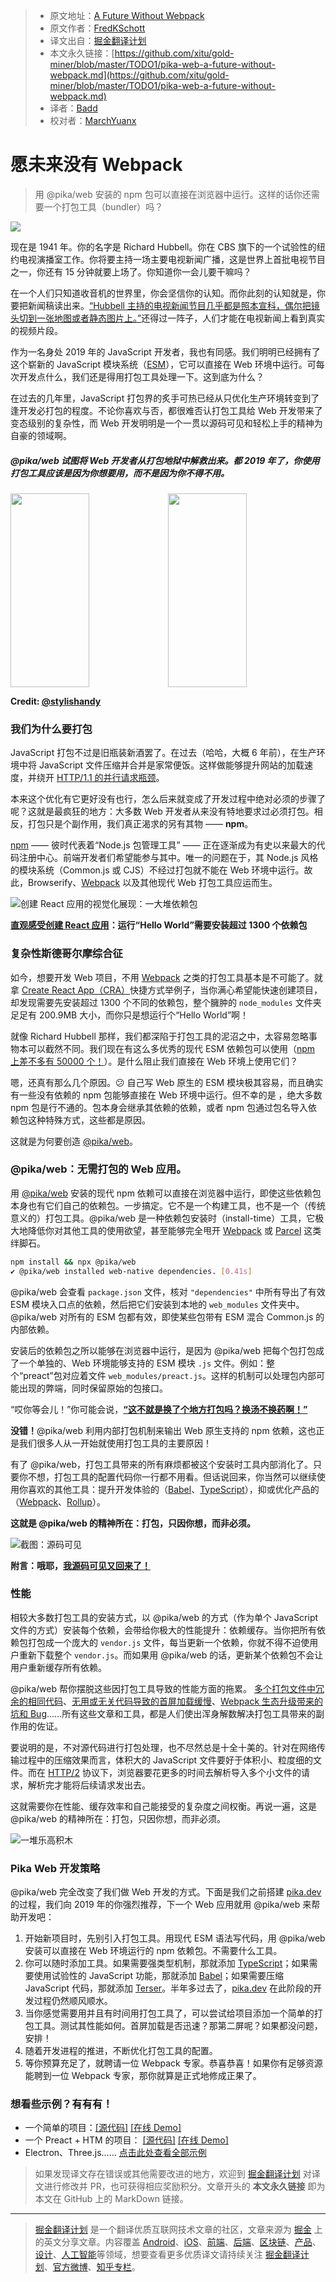 > * 原文地址：[A Future Without Webpack](https://www.pika.dev/blog/pika-web-a-future-without-webpack/)
> * 原文作者：[FredKSchott](https://twitter.com/FredKSchott)
> * 译文出自：[掘金翻译计划](https://github.com/xitu/gold-miner)
> * 本文永久链接：[https://github.com/xitu/gold-miner/blob/master/TODO1/pika-web-a-future-without-webpack.md](https://github.com/xitu/gold-miner/blob/master/TODO1/pika-web-a-future-without-webpack.md)
> * 译者：[Badd](https://juejin.im/user/5b0f6d4b6fb9a009e405dda1)
> * 校对者：[MarchYuanx](https://github.com/MarchYuanx)

# 愿未来没有 Webpack

> 用 @pika/web 安装的 npm 包可以直接在浏览器中运行。这样的话你还需要一个打包工具（bundler）吗？

![](https://www.pika.dev/static/img/bundling-cover.jpg)

现在是 1941 年。你的名字是 Richard Hubbell。你在 CBS 旗下的一个试验性的纽约电视演播室工作。你将要主持一场主要电视新闻广播，这是世界上首批电视节目之一，你还有 15 分钟就要上场了。你知道你一会儿要干嘛吗？

在一个人们只知道收音机的世界里，你会坚信你的认知。而你此刻的认知就是，你要把新闻稿读出来。[“Hubbell 主持的电视新闻节目几乎都是照本宣科，偶尔把镜头切到一张地图或者静态图片上。”](https://books.google.com/books?id=yWrEDQAAQBAJ&lpg=PA132&ots=WBn6zP9HAW&dq=newscasts%20featured%20Hubbell%20reading%20a%20script%20with%20only%20occasional%20cutaways&pg=PA132#v=onepage&q=newscasts%20featured%20Hubbell%20reading%20a%20script%20with%20only%20occasional%20cutaways&f=false)还得过一阵子，人们才能在电视新闻上看到真实的视频片段。

作为一名身处 2019 年的 JavaScript 开发者，我也有同感。我们明明已经拥有了这个崭新的 JavaScript 模块系统（[ESM](https://flaviocopes.com/es-modules/)），它可以直接在 Web 环境中运行。可每次开发点什么，我们还是得用打包工具处理一下。这到底为什么？

在过去的几年里，JavaScript 打包界的炙手可热已经从只优化生产环境转变到了逢开发必打包的程度。不论你喜欢与否，都很难否认打包工具给 Web 开发带来了变态级别的复杂性，而 Web 开发明明是一个一贯以源码可见和轻松上手的精神为自豪的领域啊。

##### @pika/web 试图将 Web 开发者从打包地狱中解救出来。都 2019 年了，你使用打包工具应该是因为你想要用，而不是因为你不得不用。

<img height="310" width="50%" src="https://www.pika.dev/static/img/bundling-webpack-graph.jpeg"/><img height="310" width="50%" src="https://www.pika.dev/static/img/bundling-crazy-charlie.jpeg"/>

**Credit: [@stylishandy](https://twitter.com/stylishandy/status/1105049564237754373)**

### 我们为什么要打包

JavaScript 打包不过是旧瓶装新酒罢了。在过去（哈哈，大概 6 年前），在生产环境中将 JavaScript 文件压缩并合并是家常便饭。这样做能够提升网站的加载速度，并绕开 [HTTP/1.1 的并行请求瓶颈](https://stackoverflow.com/a/985704)。

本来这个优化有它更好没有也行，怎么后来就变成了开发过程中绝对必须的步骤了呢？这就是最疯狂的地方：大多数 Web 开发者从来没有特地要求过必须打包。相反，打包只是个副作用，我们真正渴求的另有其物 —— **npm**。

[npm](https://npmjs.com) —— 彼时代表着“Node.js 包管理工具” —— 正在逐渐成为有史以来最大的代码注册中心。前端开发者们希望能参与其中。唯一的问题在于，其 Node.js 风格的模块系统（Common.js 或 CJS）不经过打包就不能在 Web 环境中运行。故此，Browserify、[Webpack](https://webpack.js.org) 以及其他现代 Web 打包工具应运而生。

![创建 React 应用的视觉化展现：一大堆依赖包](https://www.pika.dev/static/img/bundling-cra-graph-2.jpg)

**[直观感受创建 React 应用](https://npm.anvaka.com/#/view/2d/react-scripts)：运行“Hello World”需要安装超过 1300 个依赖包**

### 复杂性斯德哥尔摩综合征

如今，想要开发 Web 项目，不用 [Webpack](https://webpack.js.org) 之类的打包工具基本是不可能了。就拿 [Create React App（CRA）](https://facebook.github.io/create-react-app/)快捷方式举例子，当你满心希望能快速创建项目，却发现需要先安装超过 1300 个不同的依赖包，整个臃肿的 `node_modules` 文件夹足足有 200.9MB 大小，而你只是想运行个“Hello World”啊！

就像 Richard Hubbell 那样，我们都深陷于打包工具的泥沼之中，太容易忽略事物本可以截然不同。我们现在有这么多优秀的现代 ESM 依赖包可以使用（[npm 上差不多有 50000 个！](https://www.pika.dev/about/stats)）。是什么阻止我们直接在 Web 环境上使用它们？

嗯，还真有那么几个原因。😕 自己写 Web 原生的 ESM 模块极其容易，而且确实有一些没有依赖的 npm 包能够直接在 Web 环境中运行。但不幸的是 ，绝大多数 npm 包是行不通的。包本身会继承其依赖的依赖，或者 npm 包通过包名导入依赖包这种特殊方式，这些都是原因。

这就是为何要创造 [@pika/web](https://github.com/pikapkg/web)。

### @pika/web：无需打包的 Web 应用。

用 [@pika/web](https://github.com/pikapkg/web) 安装的现代 npm 依赖可以直接在浏览器中运行，即使这些依赖包本身也有它们自己的依赖包。一步搞定。它不是一个构建工具，也不是一个（传统意义的）打包工具。@pika/web 是一种依赖包安装时（install-time）工具，它极大地降低你对其他工具的使用欲望，甚至能够完全甩开 [Webpack](https://webpack.js.org) 或 [Parcel](https://parceljs.org/) 这类绊脚石。

```bash
npm install && npx @pika/web
✔ @pika/web installed web-native dependencies. [0.41s]
```

@pika/web 会查看 `package.json` 文件，核对 `"dependencies"` 中所有导出了有效 ESM 模块入口点的依赖，然后把它们安装到本地的 `web_modules` 文件夹中。@pika/web 对所有的 ESM 包都有效，即使某些包带有 ESM 混合 Common.js 的内部依赖。

安装后的依赖包之所以能够在浏览器中运行，是因为 @pika/web 把每个包打包成了一个单独的、Web 环境能够支持的 ESM 模块 `.js` 文件。例如：整个“preact”包对应着文件 `web_modules/preact.js`。这样的机制可以处理包内部可能出现的弊端，同时保留原始的包接口。

“哎你等会儿！”你可能会说，[**“这不就是换了个地方打包吗？换汤不换药啊！”**](https://twitter.com/TheLarkInn/status/1102462419366891522)

**没错！**@pika/web 利用内部打包机制来输出 Web 原生支持的 npm 依赖，这也正是我们很多人从一开始就使用打包工具的主要原因！

有了 @pika/web，打包工具带来的所有麻烦都被这个安装时工具内部消化了。只要你不想，打包工具的配置代码你一行都不用看。但话说回来，你当然可以继续使用你喜欢的其他工具：提升开发体验的（[Babel](https://babeljs.io/)、[TypeScript](https://www.typescriptlang.org)），抑或优化产品的（[Webpack](https://webpack.js.org)、[Rollup](https://rollupjs.org/)）。

**这就是 @pika/web 的精神所在：打包，只因你想，而非必须。**

![截图：源码可见](https://www.pika.dev/static/img/bundling-view-source.png)

**附言：哦耶，[我源码可见又回来了！](https://www.pika.dev/js/PackageList.js)**

### 性能

相较大多数打包工具的安装方式，以 @pika/web 的方式（作为单个 JavaScript 文件的方式）安装每个依赖，会带给你极大的性能提升：依赖缓存。当你把所有依赖包打包成一个庞大的 `vendor.js` 文件，每当更新一个依赖，你就不得不迫使用户重新下载整个 `vendor.js`。而如果用 @pika/web 的话，更新某个依赖包不会让用户重新缓存所有依赖。

@pika/web 帮你摆脱这些因打包工具导致的性能方面的拖累。 [多个打包文件中冗余的相同代码](https://formidable.com/blog/2018/finding-webpack-duplicates-with-inspectpack-plugin/)、[无用或无关代码导致的首屏加载缓慢](https://medium.com/webpack/better-tree-shaking-with-deep-scope-analysis-a0b788c0ce77)、[Webpack 生态升级带来的坑和 Bug](https://medium.com/@allanbaptista/the-problem-with-webpack-8a025268a761)……所有这些文章和工具，都是人们使出浑身解数解决打包工具带来的副作用的佐证。

要说明的是，不对源代码进行打包处理，也不尽然总是十全十美的。针对在网络传输过程中的压缩效果而言，体积大的 JavaScript 文件要好于体积小、粒度细的文件。而在 [HTTP/2](https://developers.google.com/web/fundamentals/performance/http2/#request_and_response_multiplexing) 协议下，浏览器要花更多的时间去解析导入多个小文件的请求，解析完才能将后续请求发出去。

这就需要你在性能、缓存效率和自己能接受的复杂度之间权衡。再说一遍，这是 @pika/web 的精神所在：打包，只因你想，而非必须。

![一堆乐高积木](https://www.pika.dev/static/img/bundling-legos.jpg)

### Pika Web 开发策略

@pika/web 完全改变了我们做 Web 开发的方式。下面是我们之前搭建 [pika.dev](https://www.pika.dev/) 的过程，我们向 2019 年的你强烈推荐，下一个 Web 应用就用 @pika/web 来帮助开发吧：

1. 开始新项目时，先别引入打包工具。用现代 ESM 语法写代码，用 @pika/web 安装可以直接在 Web 环境运行的 npm 依赖包。不需要什么工具。
2. 你可以随时添加工具。如果需要强类型机制，那就添加 [TypeScript](https://www.typescriptlang.org)；如果需要使用试验性的 JavaScript 功能，那就添加 [Babel](https://babeljs.io/)；如果需要压缩 JavaScript 代码，那就添加 [Terser](https://github.com/terser-js/terser)。半年多过去了，[pika.dev](https://www.pika.dev/) 在此阶段的开发过程仍然顺风顺水。
3. 当你感觉需要用并且有时间用打包工具了，可以尝试给项目添加一个简单的打包工具。测试其性能如何。首屏加载是否迅速？那第二屏呢？如果都没问题，安排！
4. 随着开发进程的推进，不断优化打包工具的配置。
5. 等你预算充足了，就聘请一位 Webpack 专家。恭喜恭喜！如果你有足够资源能聘到一位 Webpack 专家，那你就算是正式地修成正果了。

### 想看些示例？有有有！

* 一个简单的项目：[\[源代码\]](https://glitch.com/edit/#!/pika-web-example-simple) [\[在线 Demo\]](https://pika-web-example-simple.glitch.me/)
* 一个 Preact + HTM 的项目： [\[源代码\]](https://glitch.com/edit/#!/pika-web-example-preact-htm) [\[在线 Demo\]](https://pika-web-example-preact-htm.glitch.me)
* Electron、Three.js…… [点击此处查看全部示例](https://github.com/pikapkg/web/blob/master/EXAMPLES.md)

> 如果发现译文存在错误或其他需要改进的地方，欢迎到 [掘金翻译计划](https://github.com/xitu/gold-miner) 对译文进行修改并 PR，也可获得相应奖励积分。文章开头的 **本文永久链接** 即为本文在 GitHub 上的 MarkDown 链接。

---

> [掘金翻译计划](https://github.com/xitu/gold-miner) 是一个翻译优质互联网技术文章的社区，文章来源为 [掘金](https://juejin.im) 上的英文分享文章。内容覆盖 [Android](https://github.com/xitu/gold-miner#android)、[iOS](https://github.com/xitu/gold-miner#ios)、[前端](https://github.com/xitu/gold-miner#前端)、[后端](https://github.com/xitu/gold-miner#后端)、[区块链](https://github.com/xitu/gold-miner#区块链)、[产品](https://github.com/xitu/gold-miner#产品)、[设计](https://github.com/xitu/gold-miner#设计)、[人工智能](https://github.com/xitu/gold-miner#人工智能)等领域，想要查看更多优质译文请持续关注 [掘金翻译计划](https://github.com/xitu/gold-miner)、[官方微博](http://weibo.com/juejinfanyi)、[知乎专栏](https://zhuanlan.zhihu.com/juejinfanyi)。
